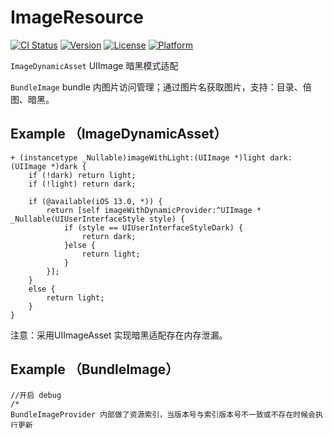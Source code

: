 # ImageResource

[![CI Status](https://img.shields.io/travis/YLCHUN/BundleImage.svg?style=flat)](https://travis-ci.org/YLCHUN/BundleImage)
[![Version](https://img.shields.io/cocoapods/v/BundleImage.svg?style=flat)](https://cocoapods.org/pods/BundleImage)
[![License](https://img.shields.io/cocoapods/l/BundleImage.svg?style=flat)](https://cocoapods.org/pods/BundleImage)
[![Platform](https://img.shields.io/cocoapods/p/BundleImage.svg?style=flat)](https://cocoapods.org/pods/BundleImage)

```ImageDynamicAsset```  UIImage 暗黑模式适配

```BundleImage```  bundle 内图片访问管理；通过图片名获取图片，支持：目录、倍图、暗黑。

## Example （ImageDynamicAsset）

```
+ (instancetype _Nullable)imageWithLight:(UIImage *)light dark:(UIImage *)dark {
    if (!dark) return light;
    if (!light) return dark;
    
    if (@available(iOS 13.0, *)) {
        return [self imageWithDynamicProvider:^UIImage * _Nullable(UIUserInterfaceStyle style) {
            if (style == UIUserInterfaceStyleDark) {
                return dark;
            }else {
                return light;
            }
        }];
    }
    else {
        return light;
    }
}
```
注意：采用UIImageAsset 实现暗黑适配存在内存泄漏。

## Example （BundleImage）

```
//开启 debug
/*
BundleImageProvider 内部做了资源索引，当版本号与索引版本号不一致或不存在时候会执行更新  
DEBUG 模式下App启动执行 ```[BundleImageProvider debugProvider]```，将会清除资源索引
*/
#if DEBUG
#import <BundleImage/BundleImageProvider.h>
#endif

- (BOOL)application:(UIApplication *)application didFinishLaunchingWithOptions:(NSDictionary *)launchOptions {
#if DEBUG
    [BundleImageProvider debugProvider];
#endif
    return YES;
}
```

```
//默认方式 加载图片
+ (UIImage *)imageNamed:(NSString *)name
    NSBundle *bundle = xxx;
    UIImage *image = [BundleImageProvider imageNamed:name type:BundleImageTypePNG inBundle:bundle];
    // UIImage *image = [BundleImageProvider imageNamed:name type:BundleImageTypeJPG inBundle:bundle];
    // UIImage *image = [BundleImageProvider imageNamed:name type:BundleImageTypeGIF inBundle:bundle];
    // UIImage *image = [BundleImageProvider imageNamed:name type:BundleImageTypeWEBP inBundle:bundle];
}
```
```
//YYImage 加载图片
+ (UIImage *)yy_imageNamed:(NSString *)name
    NSBundle *bundle = xxx;
    UIImage *image = [BundleImageProvider yy_imageNamed:name type:BundleImageTypePNG inBundle:bundle];
    // UIImage *image = [BundleImageProvider yy_imageNamed:name type:BundleImageTypeJPG inBundle:bundle];
    // UIImage *image = [BundleImageProvider yy_imageNamed:name type:BundleImageTypeGIF inBundle:bundle];
    // UIImage *image = [BundleImageProvider yy_imageNamed:name type:BundleImageTypeWEBP inBundle:bundle];
} 
```
```
//自定义 加载图片
+ (void)prepareIfNeed {
    NSBundle *bundle = xxx;
    static dispatch_once_t onceToken;
    dispatch_once(&onceToken, ^{
        [BundleImageProvider setImageProvider:^UIImage * _Nullable(NSString * _Nonnull file, BundleImageType  _Nonnull type) {
            // return UIImage
            return [UIImage imageWithContentsOfFile:file];
        } inBundle:bundle];
        
        if (@available(iOS 13.0, *)) {
            [BundleImageProvider setDynamicAssetHandler:^ImageDynamicAsset * _Nonnull(UIImage * _Nullable (^ _Nonnull imageProviderHandler)(UIUserInterfaceStyle)) {
                // return ImageDynamicAsset
                return [ImageDynamicAsset assetWithImageProvider:imageProviderHandler];
            } inBundle:bundle];
        }
    });
}

+ (UIImage *)imageNamed:(NSString *)name
    [self prepareIfNeed];
    NSBundle *bundle = xxx;
    UIImage *image = [BundleImageProvider imageNamed:name type:BundleImageTypePNG inBundle:bundle];
    // UIImage *image = [BundleImageProvider imageNamed:name type:BundleImageTypeJPG inBundle:bundle];
    // UIImage *image = [BundleImageProvider imageNamed:name type:BundleImageTypeGIF inBundle:bundle];
    // UIImage *image = [BundleImageProvider imageNamed:name type:BundleImageTypeWEBP inBundle:bundle];
}
```
## Requirements

#### 资源命名规则

|       | lightImage     | darkImage     |
---- | ----- | ------ 
| 1x     | name.type     | name_darkmode.type     |
| 2x     | name@2x.type     | name_darkmode@2x.type     |
| 3x     | name@3x.type     | name_darkmode@3x.type     |


#### webp脚本处理
###### > $ swift ImageScript.swift
```
$ swift ImageScript.swift
1. imageset 转WebP (cwebp)
   注: 产出增大时候会采用 [-lossless -q 100] 再次转换
2. imageset 文件名矫正
   注: imagesetName@2x.png、imagesetName_darkmode@2x.png
3. imageset 文件名矫正 + 转WebP
4. image 转WebP
5. image 倍图保留
X. 退出
```
###### step 1: > $ swift ImageScript.swift      ```1 or 4```
```
1
请输入*.imageset文件路径:
/xxx/Resource.xcassets 
WebP质量 [0-100] (默认 100): 
95
WebP输出目录 (默认 原图片位置): 
/xxx/ResourceWebP 
转换开始: /xxx/Resource.xcassets
🎉 🎉 Saved output file (-5.69 KB) '/xxx/xxx@2x.webp'
...
转换结束.
```
注意：WebP质量 参考：75 ～ 100；默认带 -lossless 参数，会有较多产出增大情况。

> 输出日志说明：  
> ```🎉 🎉 Saved output file (-5.00 KB) '/xxx/xxx@2x.webp'```转换成功，体积减小  
> ```🎉 ⚠️ Saved output file (+5.00 KB) '/xxx/xxx@2x.webp'```转换成功，体积增大   
> ```⚠️ ♻️ Recoded input file (100.00 KB) 'xxx/xxx@2x.png'```转换失败，转码后再次尝试转换  
> ```❌ ❌  Could not process input file 'xxx/xxx@2x.png'```转换失败  

注意：遇到转换失败后会拷贝原图片到目标位置

###### step 2: > $ swift ImageScript.swift      ```5```
```
5
请输入imsge文件目录:
/xxx/ResourceWebP 
image 倍图保留 [1 2 3]: 
3
清理开始: /xxx/ResourceWebP
    /xxx/ResourceWebP/xxx/xxx@2x.webp
    /xxx/ResourceWebP/xxx/xxx@2x.webp
    ...
清理结束
```
###### step 3: 校验资源转换结果 ```图片质量与大小```

###### step 4: 资源替换
1 将 ```ResourceWebP``` 文件夹拷贝到 ```Resource.xcassets``` 所在目录  
2 删除 ```Resource.xcassets``` 或 采用 ```ABTest``` 控制

###### step 5: 修改图片加载代码
采用 ```BundleImage``` 加载图片

###### step 6: 运行工程校验替换结果

## Installation 

手动安装

## Author

YLCHUN, youlianchunios@163.com

## License

BundleImage is available under the MIT license. See the LICENSE file for more info.
